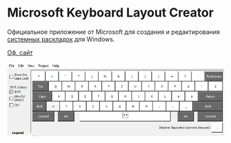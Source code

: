 # Microsoft Keyboard Layout Creator

Официальное приложение от Microsoft для создания и редактирования [системных раскладок](/articles/hardware-vs-software-layout.md) для Windows.

[Оф. сайт](https://www.microsoft.com/en-us/download/details.aspx?id=102134)

![](/assets/software/msklc.png)
